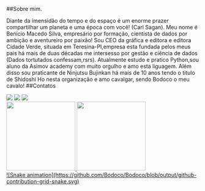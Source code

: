 ##Sobre mim.

Diante da imensidão do tempo e do espaço é um enorme prazer compartilhar um planeta e uma época com você!
(Carl Sagan).
Meu nome é Benício Macedo Silva, empresário por formação, cientista de dados por ambição e aventureiro por paixão!
Sou CEO da gráfica e editora e editora Cidade Verde, situada em Teresina-PI,empresa esta fundada pelos meus pais há mais de duas décadas
me intersesso por gestão e ciência de dados (Dados tortutados confessam,rsrs).
Atualmente estudo e pratico Python,sou aluno da Asimov academy com muito orgulho e amo esta liguagem.
Além disso sou praticante de Ninjutsu Bujinkan há mais de 10 anos tendo o titulo de Shidoshi Ho nesta organização e amo cavalgar, sendo Bodoco o meu cavalo!
##Contatos
<div>
  <a href="https://www.linkedin.com/in/benicio-macedo-02818a20a/" target="_blank"><img loading="lazy" src="https://img.shields.io/badge/-LinkedIn-%230077B5?style=for-the-badge&logo=linkedin&logoColor=white" target="_blank"></a>  
  <a href="https://www.youtube.com/channel/UCg6ySiQGTlot440xmQrdELQ" target="_blank"><img loading="lazy" src="https://img.shields.io/badge/YouTube-FF0000?style=for-the-badge&logo=youtube&logoColor=white" target="_blank"></a>
  <a href="https://instagram.com/"beniciomacedos/" target="_blank"><img loading="lazy" src="https://img.shields.io/badge/-Instagram-%23E4405F?style=for-the-badge&logo=instagram&logoColor=white" target="_blank"></a>
</div>

<div>
<a href="https://github.com/Bodoco">
<img loading="lazy" height="180em" src="https://github-readme-stats.vercel.app/api/top-langs/?username=Bodoco&layout=compact&langs_count=7&theme=dracula"/>
<img loading="lazy" height="180em" src="https://github-readme-stats.vercel.app/api?username=Bodoco&show_icons=true&theme=dracula&include_all_commits=true&count_private=true"/>
</div>
![Snake animation](https://github.com/Bodoco/Bodoco/blob/output/github-contribution-grid-snake.svg)  

  <!--
**Bodoco/Bodoco** is a ✨ _special_ ✨ repository because its `README.md` (this file) appears on your GitHub profile.

Here are some ideas to get you started:

- 🔭 I’m currently working on ...
- 🌱 I’m currently learning ...
- 👯 I’m looking to collaborate on ...
- 🤔 I’m looking for help with ...
- 💬 Ask me about ...
- 📫 How to reach me: ...
- 😄 Pronouns: ...
- ⚡ Fun fact: ...
-->
